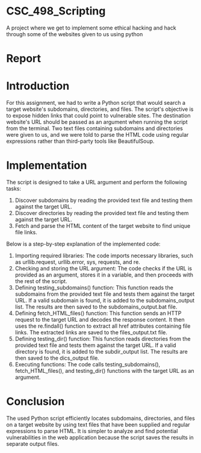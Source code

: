 # CSC_498_Scripting
A project where we get to implement some ethical hacking and hack through some of the websites given to us using python

# Report

# Introduction
For this assignment, we had to write a Python script that would search a target website's subdomains, directories, and files. The script's objective is to expose hidden links that could point to vulnerable sites. The destination website's URL should be passed as an argument when running the script from the terminal. Two text files containing subdomains and directories were given to us, and we were told to parse the HTML code using regular expressions rather than third-party tools like BeautifulSoup.

# Implementation
The script is designed to take a URL argument and perform the following tasks:<br>
<ol>
<li>Discover subdomains by reading the provided text file and testing them against the target URL.</li>
<li>Discover directories by reading the provided text file and testing them against the target URL.</li>
<li>Fetch and parse the HTML content of the target website to find unique file links.</li>
</ol>

Below is a step-by-step explanation of the implemented code:<br>

<ol>
  <li>Importing required libraries: The code imports necessary libraries, such as urllib.request, urllib.error, sys, requests, and re.
</li>
  <li>Checking and storing the URL argument: The code checks if the URL is provided as an argument, stores it in a variable, and then proceeds with the rest of the script.
</li>
  <li>Defining testing_subdomains() function: This function reads the subdomains from the provided text file and tests them against the target URL. If a valid subdomain is found, it is added to the subdomains_output list. The results are then saved to the subdomains_output.bat file.
</li>
  <li>Defining fetch_HTML_files() function: This function sends an HTTP request to the target URL and decodes the response content. It then uses the re.findall() function to extract all href attributes containing file links. The extracted links are saved to the files_output.txt file.
</li>
  <li>Defining testing_dir() function: This function reads directories from the provided text file and tests them against the target URL. If a valid directory is found, it is added to the subdir_output list. The results are then saved to the dics_output file.
</li>
  <li>Executing functions: The code calls testing_subdomains(), fetch_HTML_files(), and testing_dir() functions with the target URL as an argument.</li>
</ol>


# Conclusion

The used Python script efficiently locates subdomains, directories, and files on a target website by using text files that have been supplied and regular expressions to parse HTML. It is simpler to analyze and find potential vulnerabilities in the web application because the script saves the results in separate output files.


